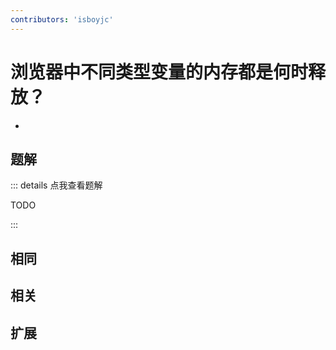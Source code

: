 ```yaml
---
contributors: 'isboyjc'
---
```


# 浏览器中不同类型变量的内存都是何时释放？

- 



## 题解

::: details 点我查看题解

  TODO

:::



## 相同


## 相关


## 扩展

